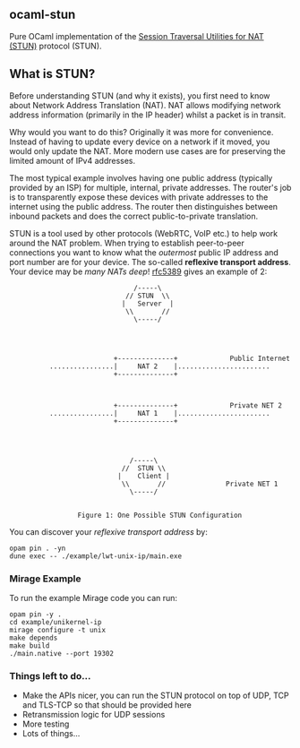 ocaml-stun
----------

Pure OCaml implementation of the [Session Traversal Utilities for NAT (STUN)][stun] protocol (STUN).

## What is STUN?

Before understanding STUN (and why it exists), you first need to know about Network Address Translation (NAT). NAT allows modifying network address information (primarily in the IP header) whilst a packet is in transit.

Why would you want to do this? Originally it was more for convenience. Instead of having to update every device on a network if it moved, you would only update the NAT. More modern use cases are for preserving the limited amount of IPv4 addresses.

The most typical example involves having one public address (typically provided by an ISP) for multiple, internal, private addresses. The router's job is to transparently expose these devices with private addresses to the internet using the public address. The router then distinguishes between inbound packets and does the correct public-to-private translation.

STUN is a tool used by other protocols (WebRTC, VoIP etc.) to help work around the NAT problem. When trying to establish peer-to-peer connections you want to know what the *outermost* public IP address and port number are for your device. The so-called **reflexive transport address**. Your device may be *many NATs deep*! [rfc5389][rfc5389] gives an example of 2:

```
                               /-----\
                             // STUN  \\
                            |   Server  |
                             \\       //
                               \-----/




                          +--------------+             Public Internet
          ................|     NAT 2    |.......................
                          +--------------+



                          +--------------+             Private NET 2
          ................|     NAT 1    |.......................
                          +--------------+




                              /-----\
                            //  STUN \\
                           |    Client |
                            \\       //               Private NET 1
                              \-----/


                 Figure 1: One Possible STUN Configuration
```

You can discover your *reflexive transport address* by:

```
opam pin . -yn
dune exec -- ./example/lwt-unix-ip/main.exe
```

### Mirage Example

To run the example Mirage code you can run: 

```
opam pin -y .
cd example/unikernel-ip
mirage configure -t unix
make depends
make build
./main.native --port 19302
```

### Things left to do...

 - Make the APIs nicer, you can run the STUN protocol on top of UDP, TCP and TLS-TCP so that should be provided here
 - Retransmission logic for UDP sessions
 - More testing
 - Lots of things...


[stun]: https://datatracker.ietf.org/doc/html/rfc5389
[rfc5389]: https://datatracker.ietf.org/doc/html/rfc5389
